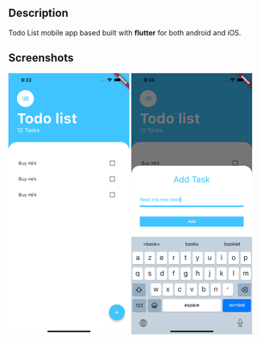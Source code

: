 ## Description
Todo List mobile app based built with **flutter** for both android and iOS.


## Screenshots
<picture>
  <img alt="Screenshot" src="/assets/tasks.png" width="240"/>
</picture>
<picture>
  <img alt="Screenshot" src="/assets/add_task.png" width="240"/>
</picture>

